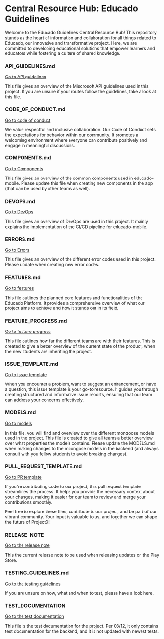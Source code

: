 # Central Resource Hub: Educado Guidelines

Welcome to the Educado Guidelines Central Resource Hub! This repository stands as the heart of information and collaboration for all things related to Educado, our innovative and transformative project. Here, we are committed to developing educational solutions that empower learners and educators while fostering a culture of shared knowledge.


### API_GUIDELINES.md

[Go to API guidelines](./API_GUIDELINES.md)

This file gives an overview of the Miscrosoft API guidelines used in this project. If you are unsure if your routes follow the guidelines, take a look at this file.


### CODE_OF_CONDUCT.md

[Go to code of conduct](./CODE_OF_CONDUCT.md)

We value respectful and inclusive collaboration. Our Code of Conduct sets the expectations for behavior within our community. It promotes a welcoming environment where everyone can contribute positively and engage in meaningful discussions.


### COMPONENTS.md

[Go to Components](./COMPONENTS.md)

This file gives an overview of the common components used in educado-mobile. Please update this file when creating new components in the app (that can be used by other teams as well). 


### DEVOPS.md

[Go to DevOps](./DEVOPSS.md)

This file gives an overview of DevOps are used in this project. It mainly explains the implementation of the CI/CD pipeline for educado-mobile.


### ERRORS.md

[Go to Errors](./ERRORS.md)

This file gives an overview of the different error codes used in this project. Please update when creating new error codes.


### FEATURES.md

[Go to features](./FEATURES.md)

This file outlines the planned core features and functionalities of the Educado Platform. It provides a comprehensive overview of what our project aims to achieve and how it stands out in its field.


### FEATURE_PROGRESS.md

[Go to feature progress](./FEATURE_PROGRESS.md)

This file outlines how far the different teams are with their features. This is created to give a better overview of the current state of the product, when the new students are inheriting the project. 

### ISSUE_TEMPLATE.md

[Go to issue template](./ISSUE_TEMPLATE.md)

When you encounter a problem, want to suggest an enhancement, or have a question, this issue template is your go-to resource. It guides you through creating structured and informative issue reports, ensuring that our team can address your concerns effectively.


### MODELS.md

[Go to models](./MODELS.md)

In this file, you will find and overview over the different mongoose models used in the project. This file is created to give all teams a better overview over what properties the models contains. Please update the MODELS.md when making changes to the moongose models in the backend (and always consult with you fellow students to avoid breaking changes).


### PULL_REQUEST_TEMPLATE.md

[Go to PR template](./PULL_REQUEST_TEMPLATE.md)

If you're contributing code to our project, this pull request template streamlines the process. It helps you provide the necessary context about your changes, making it easier for our team to review and merge your contributions smoothly.

Feel free to explore these files, contribute to our project, and be part of our vibrant community. Your input is valuable to us, and together we can shape the future of ProjectX!


### RELEASE_NOTE

[Go to the release note](./RELEASE_NOTE)

This the current release note to be used when releasing updates on the Play Store.


### TESTING_GUIDELINES.md

[Go to the testing guidelines](./TESTING_GUIDELINES)

If you are unsure on how, what and when to test, please have a look here.


### TEST_DOCUMENTATION

[Go to the test documentation](./TEST_DOCUMENTATION)

This file is the test documentation for the project. Per 03/12, it only contains test documentation for the backend, and it is not updated with newest tests. 


